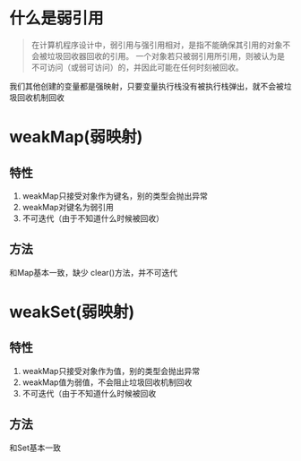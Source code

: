 # 什么是弱引用

> 在计算机程序设计中，弱引用与强引用相对，是指不能确保其引用的对象不会被垃圾回收器回收的引用。 一个对象若只被弱引用所引用，则被认为是不可访问（或弱可访问）的，并因此可能在任何时刻被回收。

我们其他创建的变量都是强映射，只要变量执行栈没有被执行栈弹出，就不会被垃圾回收机制回收

# weakMap(弱映射)

## 特性

1. weakMap只接受对象作为键名，别的类型会抛出异常
2. weakMap对键名为弱引用
3. 不可迭代（由于不知道什么时候被回收）

## 方法

和Map基本一致，缺少 clear()方法，并不可迭代

# weakSet(弱映射)

## 特性

1. weakMap只接受对象作为值，别的类型会抛出异常
2. weakMap值为弱值，不会阻止垃圾回收机制回收
3. 不可迭代（由于不知道什么时候被回收

## 方法

和Set基本一致
